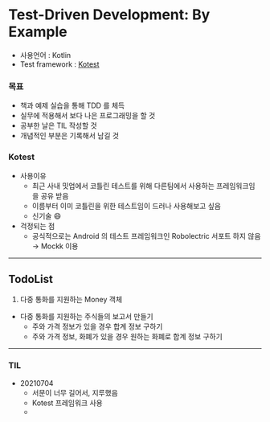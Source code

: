 # Test-Driven Development: By Example

- 사용언어 : Kotlin
- Test framework : [Kotest](https://kotest.io/docs/quickstart/)

### 목표

- 책과 예제 실습을 통해 TDD 를 체득
- 실무에 적용해서 보다 나은 프로그래밍을 할 것
- 공부한 날은 TIL 작성할 것
- 개념적인 부분은 기록해서 남길 것

### Kotest

- 사용이유
    - 최근 사내 밋업에서 코틀린 테스트를 위해 다른팀에서 사용하는 프레임워크임을 공유 받음
    - 이름부터 이미 코틀린을 위한 테스트임이 드러나 사용해보고 싶음
    - 신기술 😄
- 걱정되는 점
    - 공식적으로는 Android 의 테스트 프레임워크인 Robolectric 서포트 하지 않음 → Mockk 이용


---

## TodoList

1. 다중 통화를 지원하는 Money 객체
  - 다중 통화를 지원하는 주식들의 보고서 만들기
    - 주와 가격 정보가 있을 경우 합계 정보 구하기
    - 주와 가격 정보, 화폐가 있을 경우 원하는 화폐로 합계 정보 구하기
  
---


### TIL

- 20210704
    - 서문이 너무 길어서, 지루했음
    - Kotest 프레임워크 사용
    -
